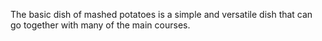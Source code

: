 The basic dish of mashed potatoes is a simple and versatile dish that can go together with many of the main courses.